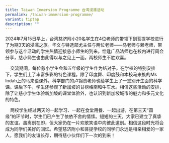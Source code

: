 ```yaml
---
title: Taiwan Immersion Programme 台湾浸濡活动
permalink: /taiwan-immersion-programme/
variant: tiptap
description: ""
---
```

<p>2024年7月15日早上，台湾慈济附小20名学生在4位老师的带领下到菩提学校进行了为期3天的浸濡之旅。华文与特选部尤主任与两位老师——马老师与赖老师，带领参与这个活动的学生热情迎接慈小师生的到来。恰逢广品法师也在校内进行周会分享，慈小师生也由此得以与之见上一面。两校师生不胜欢喜。</p>
<p></p>
<p>&nbsp;&nbsp;&nbsp; 交流期间，每位慈小学生会和五年级的学生作为结对子。在学校的特别安排下，学生们上了丰富多彩的特色课程。除了印度舞、印度鼓和本校马来族的Ms
Indah上的马来语课外，科学部门的卢锦贵老师也给学生上了一堂别开生面的科学课。课后下午，学生还参观了新加坡的甘榜格南和牛车水。相信这些活动的安排，除了让慈小学生体验新加坡的课堂体验外，也认识到新加坡城市的魅力和多元文化的特色。</p>
<p></p>
<p>&nbsp;&nbsp;&nbsp; 两校学生经过两天的一起学习、一起在食堂用餐、一起出游，在第三天“圆缘”的环节时，学生们已产生了依依不舍的情愫。短短的三天，大家已建立了真挚的友谊。虽离别在即，但大家仍在一片欢歌笑语中向彼此道别。相信这段时光将会成为同学们美好的回忆。希望慈济附小和菩提学校的同学们永远是相亲相爱的一家人，愿我们的友谊长存，期待慈小伙伴们下一次的到来！</p>
<p></p>
<p></p>
<p></p>
<p></p>
<p></p>
<p></p>
<p></p>
<p></p>
<p></p>
<p></p>
<p></p>
<p></p>
<p></p>
<p></p>
<p></p>
<p></p>
<p></p>
<p></p>
<p></p>
<p></p>
<p></p>
<p></p>
<p></p>
<p></p>
<p></p>
<p></p>
<p></p>
<p></p>
<p></p>
<p></p>
<p></p>
<p></p>
<p></p>
<p></p>
<p></p>
<p></p>
<p></p>
<p></p>
<p></p>
<p></p>
<p></p>
<p></p>
<p></p>
<p></p>
<p></p>
<p></p>
<p></p>
<p></p>
<p></p>
<p></p>
<p></p>
<p></p>
<p></p>
<p></p>
<p></p>
<p></p>
<p></p>
<p></p>
<p></p>
<p></p>
<p></p>
<p></p>
<p></p>
<p></p>
<p></p>
<p></p>
<p></p>
<p></p>
<p></p>
<p></p>
<p></p>
<p></p>
<p></p>
<p></p>
<p></p>
<p></p>
<p></p>
<p></p>
<p></p>
<p></p>
<p></p>
<p></p>
<p></p>
<p></p>
<p></p>
<p></p>
<p></p>
<p></p>
<p></p>
<p></p>
<p></p>
<p></p>
<p></p>
<p></p>
<p></p>
<p></p>
<p></p>
<p></p>
<p></p>
<p></p>
<p></p>
<p></p>
<p></p>
<p></p>
<p></p>
<p></p>
<p></p>
<p></p>
<p></p>
<p></p>
<p></p>
<p></p>
<p></p>
<p></p>
<p></p>